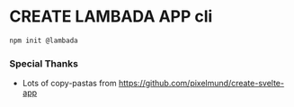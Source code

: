# CREATE LAMBADA APP cli

```bash
npm init @lambada
```


### Special Thanks
- Lots of copy-pastas from https://github.com/pixelmund/create-svelte-app 